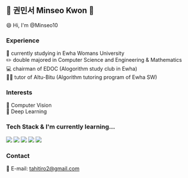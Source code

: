 ## 🌟 권민서 Minseo Kwon 🌟
😄 Hi, I'm @Minseo10
### Experience
🌸 currently studying in Ewha Womans University  
✏️ double majored in Computer Science and Engineering & Mathematics  
💻 chairman of EDOC (Alogorithm study club in Ewha)  
👩‍🏫 tutor of Altu-Bitu (Algorithm tutoring program of Ewha SW)  
### Interests
🍎 Computer Vision  
🍊 Deep Learning  
### Tech Stack & I'm currently learning...
<img src="https://img.shields.io/badge/c++-00599C?style=flat-square&logo=c&logoColor=white"/></a>
<img src="https://img.shields.io/badge/python-3776AB?style=flat-square&logo=python&logoColor=white"/></a>
<img src="https://img.shields.io/badge/HTML5-E34F26?style=flat-square&logo=HTML5&logoColor=white"/></a>
<img src="https://img.shields.io/badge/CSS3-1572B6?style=flat-square&logo=CSS3&logoColor=white"/></a>
<img src="https://img.shields.io/badge/JavaScript-F7DF1E?style=flat-square&logo=JavaScript&logoColor=white"/></a>
### Contact
📧 E-mail: tahitiro2@gmail.com  
